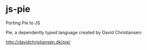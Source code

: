 # js-pie
Porting Pie to JS

Pie, a dependently typed language created by David Christiansen:

http://davidchristiansen.dk/pie/
